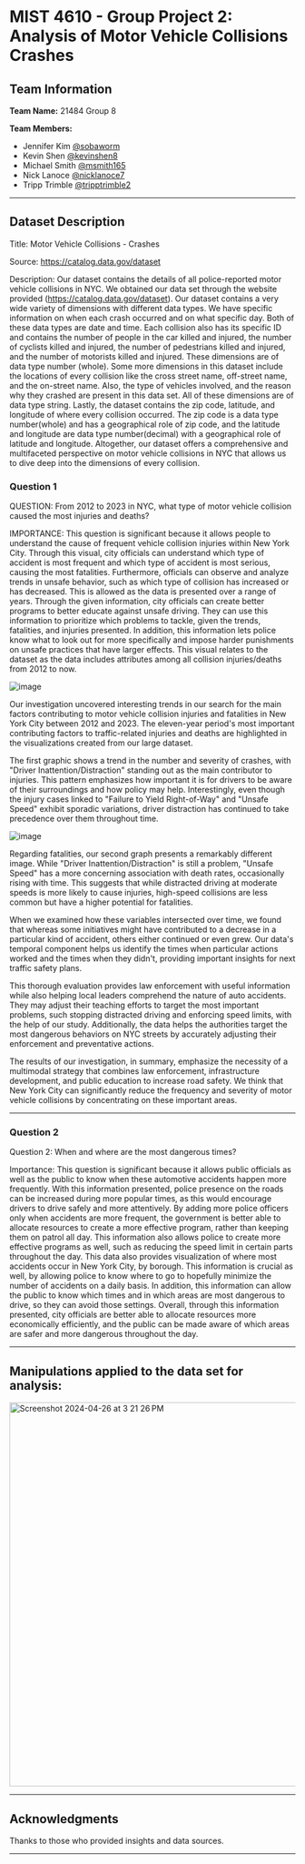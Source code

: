 # MIST 4610 - Group Project 2: Analysis of Motor Vehicle Collisions Crashes 

## Team Information
**Team Name:** 21484 Group 8

**Team Members:**
- Jennifer Kim [@sobaworm](https://github.com/sobaworm)
- Kevin Shen [@kevinshen8](https://github.com/kevinshen8)
- Michael Smith [@msmith165](https://github.com/msmith165)
- Nick Lanoce [@nicklanoce7](https://github.com/Nicklanoce7)
- Tripp Trimble [@tripptrimble2](https://github.com/tripptrimble2)

---

## Dataset Description

Title: Motor Vehicle Collisions - Crashes

Source: https://catalog.data.gov/dataset

Description:
Our dataset contains the details of all police-reported motor vehicle collisions in NYC. We obtained our data set through the website provided (https://catalog.data.gov/dataset). Our dataset contains a very wide variety of dimensions with different data types. We have specific information on when each crash occurred and on what specific day. Both of these data types are date and time. Each collision also has its specific ID and contains the number of people in the car killed and injured, the number of cyclists killed and injured, the number of pedestrians killed and injured, and the number of motorists killed and injured. These dimensions are of data type number (whole). Some more dimensions in this dataset include the locations of every collision like the cross street name, off-street name, and the on-street name. Also, the type of vehicles involved, and the reason why they crashed are present in this data set. All of these dimensions are of data type string. Lastly, the dataset contains the zip code, latitude, and longitude of where every collision occurred. The zip code is a data type number(whole) and has a geographical role of zip code, and the latitude and longitude are data type number(decimal) with a geographical role of latitude and longitude. Altogether, our dataset offers a comprehensive and multifaceted perspective on motor vehicle collisions in NYC that allows us to dive deep into the dimensions of every collision. 


### Question 1

QUESTION: From 2012 to 2023 in NYC, what type of motor vehicle collision caused the most injuries and deaths?

IMPORTANCE: This question is significant because it allows people to understand the cause of frequent vehicle collision injuries within New York City. Through this visual, city officials can understand which type of accident is most frequent and which type of accident is most serious, causing the most fatalities. Furthermore, officials can observe and analyze trends in unsafe behavior, such as which type of collision has increased or has decreased. This is allowed as the data is presented over a range of years. Through the given information, city officials can create better programs to better educate against unsafe driving. They can use this information to prioritize which problems to tackle, given the trends, fatalities, and injuries presented. In addition, this information lets police know what to look out for more specifically and impose harder punishments on unsafe practices that have larger effects. This visual relates to the dataset as the data includes attributes among all collision injuries/deaths from 2012 to now.

![image](https://github.com/sobaworm/ToeWarmer/assets/164225733/27d07af9-bc42-49be-ae15-6a620b61f4c1)

Our investigation uncovered interesting trends in our search for the main factors contributing to motor vehicle collision injuries and fatalities in New York City between 2012 and 2023. The eleven-year period's most important contributing factors to traffic-related injuries and deaths are highlighted in the visualizations created from our large dataset.

The first graphic shows a trend in the number and severity of crashes, with "Driver Inattention/Distraction" standing out as the main contributor to injuries. This pattern emphasizes how important it is for drivers to be aware of their surroundings and how policy may help. Interestingly, even though the injury cases linked to "Failure to Yield Right-of-Way" and "Unsafe Speed" exhibit sporadic variations, driver distraction has continued to take precedence over them throughout time.

![image](https://github.com/sobaworm/ToeWarmer/assets/164225733/466ce6b3-9900-4bce-992a-b6bd69e5804b)

Regarding fatalities, our second graph presents a remarkably different image. While "Driver Inattention/Distraction" is still a problem, "Unsafe Speed" has a more concerning association with death rates, occasionally rising with time. This suggests that while distracted driving at moderate speeds is more likely to cause injuries, high-speed collisions are less common but have a higher potential for fatalities.

When we examined how these variables intersected over time, we found that whereas some initiatives might have contributed to a decrease in a particular kind of accident, others either continued or even grew. Our data's temporal component helps us identify the times when particular actions worked and the times when they didn't, providing important insights for next traffic safety plans.

This thorough evaluation provides law enforcement with useful information while also helping local leaders comprehend the nature of auto accidents. They may adjust their teaching efforts to target the most important problems, such stopping distracted driving and enforcing speed limits, with the help of our study. Additionally, the data helps the authorities target the most dangerous behaviors on NYC streets by accurately adjusting their enforcement and preventative actions.

The results of our investigation, in summary, emphasize the necessity of a multimodal strategy that combines law enforcement, infrastructure development, and public education to increase road safety. We think that New York City can significantly reduce the frequency and severity of motor vehicle collisions by concentrating on these important areas.

---

### Question 2
Question 2: When and where are the most dangerous times?

Importance: This question is significant because it allows public officials as well as the public to know when these automotive accidents happen more frequently. With this information presented, police presence on the roads can be increased during more popular times, as this would encourage drivers to drive safely and more attentively. By adding more police officers only when accidents are more frequent, the government is better able to allocate resources to create a more effective program, rather than keeping them on patrol all day. This information also allows police to create more effective programs as well, such as reducing the speed limit in certain parts throughout the day. This data also provides visualization of where most accidents occur in New York City, by borough. This information is crucial as well, by allowing police to know where to go to hopefully minimize the number of accidents on a daily basis. In addition, this information can allow the public to know which times and in which areas are most dangerous to drive, so they can avoid those settings. Overall, through this information presented, city officials are better able to allocate resources more economically efficiently, and the public can be made aware of which areas are safer and more dangerous throughout the day. 



---

## Manipulations applied to the data set for analysis:
<img width="675" alt="Screenshot 2024-04-26 at 3 21 26 PM" src="https://github.com/sobaworm/ToeWarmer/assets/164225733/66fab6d1-351e-4ad8-aa62-2cee1ac16119">

---

## Acknowledgments
Thanks to those who provided insights and data sources.

---
